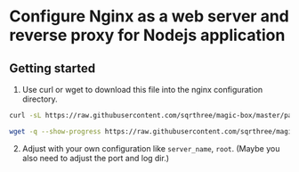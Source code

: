 # Configure Nginx as a web server and reverse proxy for Nodejs application

## Getting started

1. Use curl or wget to download this file into the nginx configuration directory.

```bash
curl -sL https://raw.githubusercontent.com/sqrthree/magic-box/master/packages/nginx-to-node/app.conf -o app.conf && echo "\033[32m[✔]\033[0m Done."
```

```bash
wget -q --show-progress https://raw.githubusercontent.com/sqrthree/magic-box/master/packages/nginx-to-node/app.conf -O app.conf && echo "\033[32m[✔]\033[0m Done."
```

2. Adjust with your own configuration like `server_name`, `root`. (Maybe you also need to adjust the port and log dir.)
